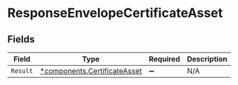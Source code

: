 # ResponseEnvelopeCertificateAsset


## Fields

| Field                                                                       | Type                                                                        | Required                                                                    | Description                                                                 |
| --------------------------------------------------------------------------- | --------------------------------------------------------------------------- | --------------------------------------------------------------------------- | --------------------------------------------------------------------------- |
| `Result`                                                                    | [*components.CertificateAsset](../../models/components/certificateasset.md) | :heavy_minus_sign:                                                          | N/A                                                                         |